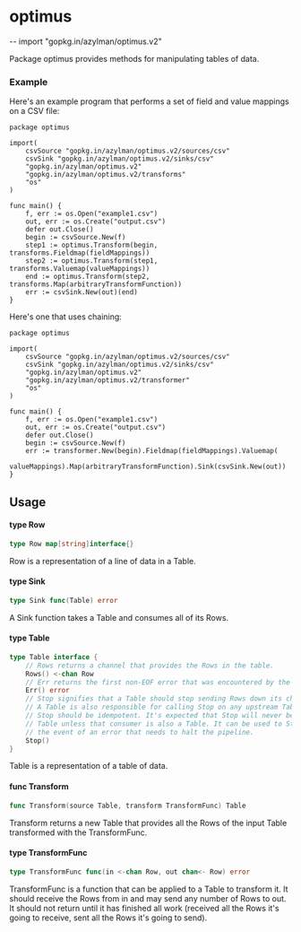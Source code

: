 # optimus
--
    import "gopkg.in/azylman/optimus.v2"

Package optimus provides methods for manipulating tables of data.


### Example

Here's an example program that performs a set of field and value mappings on a
CSV file:

    package optimus

    import(
    	csvSource "gopkg.in/azylman/optimus.v2/sources/csv"
    	csvSink "gopkg.in/azylman/optimus.v2/sinks/csv"
    	"gopkg.in/azylman/optimus.v2"
    	"gopkg.in/azylman/optimus.v2/transforms"
    	"os"
    )

    func main() {
    	f, err := os.Open("example1.csv")
    	out, err := os.Create("output.csv")
    	defer out.Close()
    	begin := csvSource.New(f)
    	step1 := optimus.Transform(begin, transforms.Fieldmap(fieldMappings))
    	step2 := optimus.Transform(step1, transforms.Valuemap(valueMappings))
    	end := optimus.Transform(step2, transforms.Map(arbitraryTransformFunction))
    	err := csvSink.New(out)(end)
    }

Here's one that uses chaining:

    package optimus

    import(
    	csvSource "gopkg.in/azylman/optimus.v2/sources/csv"
    	csvSink "gopkg.in/azylman/optimus.v2/sinks/csv"
    	"gopkg.in/azylman/optimus.v2"
    	"gopkg.in/azylman/optimus.v2/transformer"
    	"os"
    )

    func main() {
    	f, err := os.Open("example1.csv")
    	out, err := os.Create("output.csv")
    	defer out.Close()
    	begin := csvSource.New(f)
    	err := transformer.New(begin).Fieldmap(fieldMappings).Valuemap(
    		valueMappings).Map(arbitraryTransformFunction).Sink(csvSink.New(out))
    }

## Usage

#### type Row

```go
type Row map[string]interface{}
```

Row is a representation of a line of data in a Table.

#### type Sink

```go
type Sink func(Table) error
```

A Sink function takes a Table and consumes all of its Rows.

#### type Table

```go
type Table interface {
	// Rows returns a channel that provides the Rows in the table.
	Rows() <-chan Row
	// Err returns the first non-EOF error that was encountered by the Table.
	Err() error
	// Stop signifies that a Table should stop sending Rows down its channel.
	// A Table is also responsible for calling Stop on any upstream Tables it knows about.
	// Stop should be idempotent. It's expected that Stop will never be called by a consumer of a
	// Table unless that consumer is also a Table. It can be used to Stop all upstream Tables in
	// the event of an error that needs to halt the pipeline.
	Stop()
}
```

Table is a representation of a table of data.

#### func  Transform

```go
func Transform(source Table, transform TransformFunc) Table
```
Transform returns a new Table that provides all the Rows of the input Table
transformed with the TransformFunc.

#### type TransformFunc

```go
type TransformFunc func(in <-chan Row, out chan<- Row) error
```

TransformFunc is a function that can be applied to a Table to transform it. It
should receive the Rows from in and may send any number of Rows to out. It
should not return until it has finished all work (received all the Rows it's
going to receive, sent all the Rows it's going to send).
